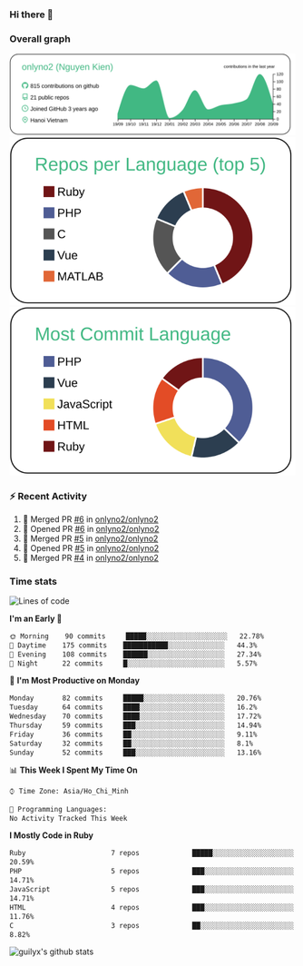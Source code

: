 ### Hi there 👋

### Overall graph
[![](https://raw.githubusercontent.com/onlyno2/onlyno2/master/profile-summary-card-output/vue/0-profile-details.svg)](https://github.com/vn7n24fzkq/github-profile-summary-cards)
[![](https://raw.githubusercontent.com/onlyno2/onlyno2/master/profile-summary-card-output/vue/1-repos-per-language.svg)](https://github.com/vn7n24fzkq/github-profile-summary-cards)
[![](https://raw.githubusercontent.com/onlyno2/onlyno2/master/profile-summary-card-output/vue/2-most-commit-language.svg)](https://github.com/vn7n24fzkq/github-profile-summary-cards)

### :zap: Recent Activity
<!--START_SECTION:activity-->
1. 🎉 Merged PR [#6](https://github.com//onlyno2/onlyno2/pull/6) in [onlyno2/onlyno2](https://github.com//onlyno2/onlyno2)
2. 💪 Opened PR [#6](https://github.com//onlyno2/onlyno2/pull/6) in [onlyno2/onlyno2](https://github.com//onlyno2/onlyno2)
3. 🎉 Merged PR [#5](https://github.com//onlyno2/onlyno2/pull/5) in [onlyno2/onlyno2](https://github.com//onlyno2/onlyno2)
4. 💪 Opened PR [#5](https://github.com//onlyno2/onlyno2/pull/5) in [onlyno2/onlyno2](https://github.com//onlyno2/onlyno2)
5. 🎉 Merged PR [#4](https://github.com//onlyno2/onlyno2/pull/4) in [onlyno2/onlyno2](https://github.com//onlyno2/onlyno2)
<!--END_SECTION:activity-->

### Time stats
<!--START_SECTION:waka-->
![Lines of code](https://img.shields.io/badge/From%20Hello%20World%20I%27ve%20Written-4.8%20million%20lines%20of%20code-blue)

**I'm an Early 🐤** 

```text
🌞 Morning    90 commits     █████░░░░░░░░░░░░░░░░░░░░   22.78% 
🌆 Daytime    175 commits    ███████████░░░░░░░░░░░░░░   44.3% 
🌃 Evening    108 commits    ██████░░░░░░░░░░░░░░░░░░░   27.34% 
🌙 Night      22 commits     █░░░░░░░░░░░░░░░░░░░░░░░░   5.57%

```
📅 **I'm Most Productive on Monday** 

```text
Monday       82 commits     █████░░░░░░░░░░░░░░░░░░░░   20.76% 
Tuesday      64 commits     ████░░░░░░░░░░░░░░░░░░░░░   16.2% 
Wednesday    70 commits     ████░░░░░░░░░░░░░░░░░░░░░   17.72% 
Thursday     59 commits     ███░░░░░░░░░░░░░░░░░░░░░░   14.94% 
Friday       36 commits     ██░░░░░░░░░░░░░░░░░░░░░░░   9.11% 
Saturday     32 commits     ██░░░░░░░░░░░░░░░░░░░░░░░   8.1% 
Sunday       52 commits     ███░░░░░░░░░░░░░░░░░░░░░░   13.16%

```


📊 **This Week I Spent My Time On** 

```text
⌚︎ Time Zone: Asia/Ho_Chi_Minh

💬 Programming Languages: 
No Activity Tracked This Week

```

**I Mostly Code in Ruby** 

```text
Ruby                     7 repos             █████░░░░░░░░░░░░░░░░░░░░   20.59% 
PHP                      5 repos             ███░░░░░░░░░░░░░░░░░░░░░░   14.71% 
JavaScript               5 repos             ███░░░░░░░░░░░░░░░░░░░░░░   14.71% 
HTML                     4 repos             ███░░░░░░░░░░░░░░░░░░░░░░   11.76% 
C                        3 repos             ██░░░░░░░░░░░░░░░░░░░░░░░   8.82%

```



<!--END_SECTION:waka-->
<!--
**onlyno2/onlyno2** is a ✨ _special_ ✨ repository because its `README.md` (this file) appears on your GitHub profile.

Here are some ideas to get you started:

- 🔭 I’m currently working on ...
- 🌱 I’m currently learning ...
- 👯 I’m looking to collaborate on ...
- 🤔 I’m looking for help with ...
- 💬 Ask me about ...
- 📫 How to reach me: ...
- 😄 Pronouns: ...
- ⚡ Fun fact: ...
-->

![guilyx's github stats](https://github-readme-stats.vercel.app/api?username=onlyno2&show_icons=true&hide_border=true)
